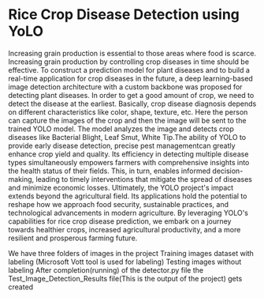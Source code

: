 # Rice Crop Disease Detection using YoLO
Increasing grain production is essential to those areas where food is scarce. Increasing grain production by controlling crop diseases in time should be effective. To construct a prediction model for plant diseases and to build a real-time application for crop diseases in the future, a deep learning-based image detection architecture with a custom backbone was proposed for detecting plant diseases. In order to get a good amount of crop, we need to detect the disease at the earliest. Basically, crop disease diagnosis depends on different characteristics like color, shape, texture, etc. Here the person can capture the images of the crop and then the image will be sent to the trained YOLO model. The model analyzes the image and detects crop diseases like Bacterial Blight, Leaf Smut, White Tip.The ability of YOLO to provide early disease detection, precise pest managementcan greatly enhance crop yield and quality. Its efficiency in detecting multiple disease types simultaneously empowers farmers with comprehensive insights into the health status of their fields. This, in turn, enables informed decision-making, leading to timely interventions that mitigate the spread of diseases and minimize economic losses. Ultimately, the YOLO project's impact extends beyond the agricultural field. Its applications hold the potential to reshape how we approach food security, sustainable practices, and technological advancements in modern agriculture. By leveraging YOLO's capabilities for rice crop disease prediction, we embark on a journey towards healthier crops, increased agricultural productivity, and a more resilient and prosperous farming future.

We have three folders of images in the project Training images dataset with labeling (Microsoft Vott tool is used for labeling) Testing images without labeling After completion(running) of the detector.py file the Test_Image_Detection_Results file(This is the output of the project) gets created
